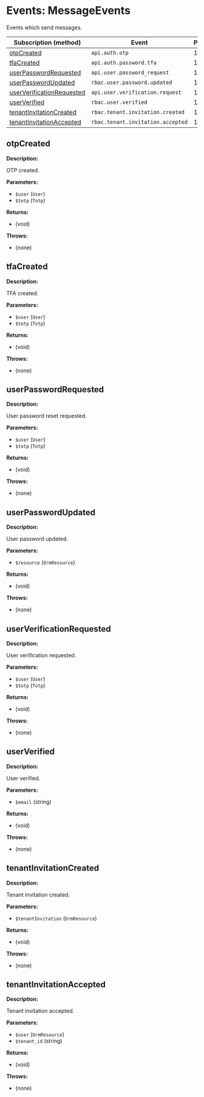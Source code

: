 # Events: MessageEvents

Events which send messages.

| Subscription (method)                                   | Event                             | Priority |
|---------------------------------------------------------|-----------------------------------|----------|
| [otpCreated](#otpcreated)                               | `api.auth.otp`                    | 10       |
| [tfaCreated](#tfacreated)                               | `api.auth.password.tfa`           | 10       |
| [userPasswordRequested](#userpasswordrequested)         | `api.user.password_request`       | 10       |
| [userPasswordUpdated](#userpasswordupdated)             | `rbac.user.password.updated`      | 10       |
| [userVerificationRequested](#userverificationrequested) | `api.user.verification.request`   | 10       |
| [userVerified](#userverified)                           | `rbac.user.verified`              | 10       |
| [tenantInvitationCreated](#tenantinvitationcreated)     | `rbac.tenant.invitation.created`  | 10       |
| [tenantInvitationAccepted](#tenantinvitationaccepted)   | `rbac.tenant.invitation.accepted` | 10       |

## otpCreated

**Description:**

OTP created.

**Parameters:**

- `$user` (`User`)
- `$totp` (`Totp`)

**Returns:**

- (void)

**Throws:**

- (none)

## tfaCreated

**Description:**

TFA created.

**Parameters:**

- `$user` (`User`)
- `$totp` (`Totp`)

**Returns:**

- (void)

**Throws:**

- (none)

## userPasswordRequested

**Description:**

User password reset requested.

**Parameters:**

- `$user` (`User`)
- `$totp` (`Totp`)

**Returns:**

- (void)

**Throws:**

- (none)

## userPasswordUpdated

**Description:**

User password updated.

**Parameters:**

- `$resource` (`OrmResource`)

**Returns:**

- (void)

**Throws:**

- (none)

## userVerificationRequested

**Description:**

User verification requested.

**Parameters:**

- `$user` (`User`)
- `$totp` (`Totp`)

**Returns:**

- (void)

**Throws:**

- (none)

## userVerified

**Description:**

User verified.

**Parameters:**

- `$email` (string)

**Returns:**

- (void)

**Throws:**

- (none)

## tenantInvitationCreated

**Description:**

Tenant invitation created.

**Parameters:**

- `$tenantInvitation` (`OrmResource`)

**Returns:**

- (void)

**Throws:**

- (none)

## tenantInvitationAccepted

**Description:**

Tenant invitation accepted.

**Parameters:**

- `$user` (`OrmResource`)
- `$tenant_id` (string)

**Returns:**

- (void)

**Throws:**

- (none)